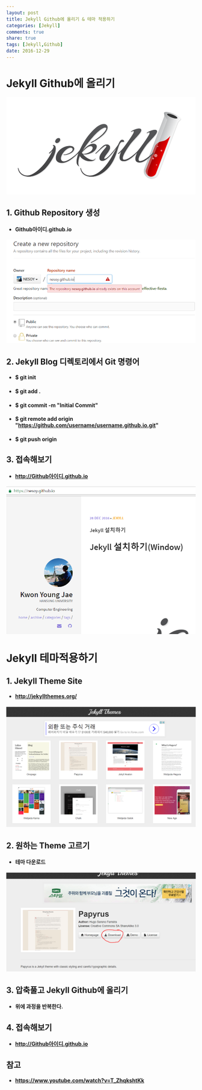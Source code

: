 ```yaml
---
layout: post
title: Jekyll Github에 올리기 & 테마 적용하기
categories: [Jekyll]
comments: true
share: true
tags: [Jekyll,Github]
date: 2016-12-29
---
```


# **Jekyll Github에 올리기**
![No Image](/assets/20161228/jekyll_logo.PNG)

## 1. Github Repository 생성
- #### Github아이디.github.io
![No Image](/assets/20161229/github_repository.PNG)

## 2. Jekyll Blog 디렉토리에서 Git 명령어
  - #### $ git init
  - #### $ git add .
  - #### $ git commit -m "Initial Commit"
  - #### $ git remote add origin "https://github.com/username/username.github.io.git"
  - #### $ git push origin

## 3. 접속해보기
  - #### http://Github아이디.github.io
  ![No Image](/assets/20161229/github_nesoy.PNG)


# **Jekyll 테마적용하기**

## 1. Jekyll Theme Site
- #### http://jekyllthemes.org/
![No Image](/assets/20161229/jekyll_themes.PNG)

## 2. 원하는 Theme 고르기
- #### 테마 다운로드
![No Image](/assets/20161229/jekyll_themes2.PNG)

## 3. 압축풀고 Jekyll Github에 올리기
- #### 위에 과정을 반복한다.

## 4. 접속해보기
  - #### http://Github아이디.github.io

## 참고
  - #### https://www.youtube.com/watch?v=T_ZhqkshtKk
